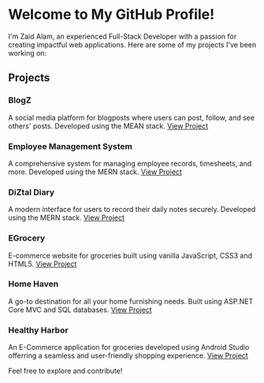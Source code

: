 # Welcome to My GitHub Profile!

I'm Zaid Alam, an experienced Full-Stack Developer with a passion for creating impactful web applications. Here are some of my projects I've been working on:


## Projects

### BlogZ
A social media platform for blogposts where users can post, follow, and see others' posts. Developed using the MEAN stack.
<a href="https://github.com/blogZ-zaid" target="_blank">View Project</a>

### Employee Management System
A comprehensive system for managing employee records, timesheets, and more. Developed using the MERN stack.
<a href="https://github.com/employee-management-system-zaid" target="_blank">View Project</a>

### DiZtal Diary
A modern interface for users to record their daily notes securely. Developed using the MERN stack.
<a href="https://github.com/digital-diary-zaid" target="_blank">View Project</a>

### EGrocery
E-commerce website for groceries built using vanilla JavaScript, CSS3 and HTML5.
<a href="https://github.com/fuzzyzaid/EGrocery" target="_blank">View Project</a>

### Home Haven
A go-to destination for all your home furnishing needs. Built using ASP.NET Core MVC and SQL databases.
<a href="https://github.com/fuzzyzaid/Home_Haven" target="_blank">View Project</a>

### Healthy Harbor
An E-Commerce application for groceries developed using Android Studio offerring a seamless and user-friendly shopping experience.
<a href="https://github.com/fuzzyzaid/Healthy_Harbor" target="_blank">View Project</a>

Feel free to explore and contribute!
